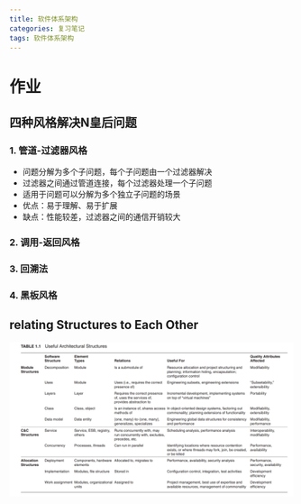 ```yaml
---
title: 软件体系架构
categories: 复习笔记
tags: 软件体系架构
---
```

# 作业
## 四种风格解决N皇后问题
### 1. 管道-过滤器风格
- 问题分解为多个子问题，每个子问题由一个过滤器解决
- 过滤器之间通过管道连接，每个过滤器处理一个子问题
- 适用于问题可以分解为多个独立子问题的场景
- 优点：易于理解、易于扩展
- 缺点：性能较差，过滤器之间的通信开销较大
### 2. 调用-返回风格

### 3. 回溯法

### 4. 黑板风格

## relating Structures to Each Other
![alt text](image-459.png)